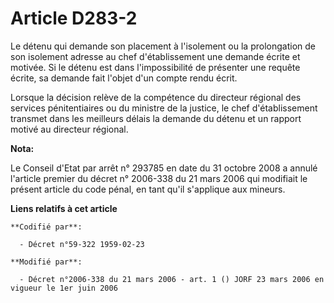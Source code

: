 # Article D283-2

Le détenu qui demande son placement à l'isolement ou la prolongation de son isolement adresse au chef d'établissement une
demande écrite et motivée. Si le détenu est dans l'impossibilité de présenter une requête écrite, sa demande fait l'objet
d'un compte rendu écrit.

Lorsque la décision relève de la compétence du directeur régional des services pénitentiaires ou du ministre de la justice,
le chef d'établissement transmet dans les meilleurs délais la demande du détenu et un rapport motivé au directeur régional.

**Nota:**

Le Conseil d'Etat par arrêt n° 293785 en date du 31 octobre 2008 a annulé l'article premier du décret n° 2006-338 du 21 mars
2006 qui modifiait le présent article du code pénal, en tant qu'il s'applique aux mineurs.

**Liens relatifs à cet article**

	**Codifié par**:

	  - Décret n°59-322 1959-02-23

	**Modifié par**:

	  - Décret n°2006-338 du 21 mars 2006 - art. 1 () JORF 23 mars 2006 en vigueur le 1er juin 2006
